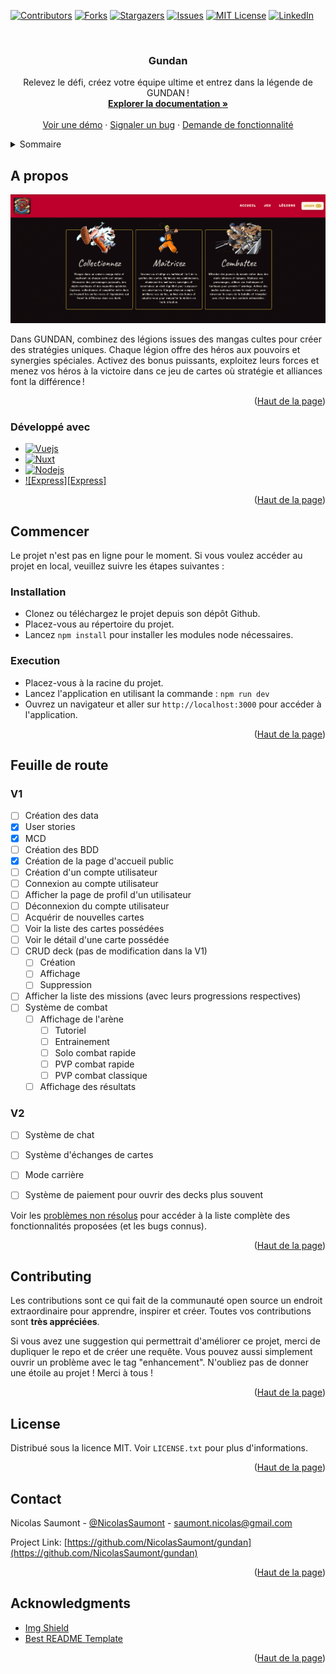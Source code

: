 <a name="readme-top"></a>

<!--
*** Thanks for checking out the projetc 'Gundan'. If you have a suggestion
*** that would make this better, please fork the repo and create a pull request
*** or simply open an issue with the tag "enhancement".
*** Don't forget to give the project a star!
*** Thanks again! Now go have fun exploring this resume! :D
-->

<!-- PROJECT SHIELDS -->
<!--
*** I'm using markdown "reference style" links for readability.
*** Reference links are enclosed in brackets [ ] instead of parentheses ( ).
*** See the bottom of this document for the declaration of the reference variables
*** for contributors-url, forks-url, etc.
-->

[![Contributors][contributors-shield]][contributors-url]
[![Forks][forks-shield]][forks-url]
[![Stargazers][stars-shield]][stars-url]
[![Issues][issues-shield]][issues-url]
[![MIT License][license-shield]][license-url]
[![LinkedIn][linkedin-shield]][linkedin-url]

<!-- PROJECT LOGO -->
<br />
<div align="center">
  <!--<a href="https://github.com/NicolasSaumont/gundan">
    <img src="./public/favicon.ico" alt="Logo" width="80" height="80">
  </a>-->

<h3 align="center">Gundan</h3>

  <p align="center">
    Relevez le défi, créez votre équipe ultime et entrez dans la légende de GUNDAN !
    <br />
    <a href="https://github.com/NicolasSaumont/gundan"><strong>Explorer la documentation »</strong></a>
    <br />
    <br />
    <a href="https://github.com/NicolasSaumont/gundan">Voir une démo</a>
    ·
    <a href="https://github.com/NicolasSaumont/gundan/issues">Signaler un bug</a>
    ·
    <a href="https://github.com/NicolasSaumont/gundan/pulls">Demande de fonctionnalité</a>
  </p>
</div>

<!-- TABLE OF CONTENTS -->
<details>
  <summary>Sommaire</summary>
  <ol>
    <li>
      <a href="#about-the-project">A propos</a>
      <ul>
        <li><a href="#built-with">Développé avec</a></li>
      </ul>
    </li>
    <li>
      <a href="#getting-started">Commencer</a>
      <ul>
        <li><a href="#prerequisites">Pré-requis</a></li>
        <li><a href="#installation">Installation</a></li>
      </ul>
    </li>
    <li><a href="#usage">Usage</a></li>
    <li><a href="#roadmap">Feuille de route</a></li>
    <li><a href="#contributing">Contribuer</a></li>
    <li><a href="#license">License</a></li>
    <li><a href="#contact">Contact</a></li>
    <li><a href="#acknowledgments">Remerciements</a></li>
  </ol>
</details>

<!-- ABOUT THE PROJECT -->

## A propos

[![Product Name Screen Shot][product-screenshot]](https://www.gundan.nicolassaumont.com)

Dans GUNDAN, combinez des légions issues des mangas cultes pour créer des stratégies uniques. Chaque légion offre des héros aux pouvoirs et synergies spéciales. Activez des bonus puissants, exploitez leurs forces et menez vos héros à la victoire dans ce jeu de cartes où stratégie et alliances font la différence !

<p align="right">(<a href="#readme-top">Haut de la page</a>)</p>

### Développé avec

- [![Vuejs][Vue.js]][Vuejs-url]
- [![Nuxt][Nuxt]][Nuxt-url]
- [![Nodejs][Node.js]][Node-url]
- [![Express][Express]][Express-url]

<p align="right">(<a href="#readme-top">Haut de la page</a>)</p>

<!-- GETTING STARTED -->

## Commencer

Le projet n'est pas en ligne pour le moment. Si vous voulez accéder au projet en local, veuillez suivre les étapes suivantes :

### Installation

- Clonez ou téléchargez le projet depuis son dépôt Github.
- Placez-vous au répertoire du projet.
- Lancez `npm install` pour installer les modules node nécessaires.

### Execution

- Placez-vous à la racine du projet.
- Lancez l'application en utilisant la commande : `npm run dev`
- Ouvrez un navigateur et aller sur `http://localhost:3000` pour accéder à l'application.

<p align="right">(<a href="#readme-top">Haut de la page</a>)</p>

<!-- ROADMAP -->

## Feuille de route

### V1

- [ ] Création des data
- [x] User stories
- [x] MCD
- [ ] Création des BDD
- [x] Création de la page d'accueil public
- [ ] Création d'un compte utilisateur
- [ ] Connexion au compte utilisateur
- [ ] Afficher la page de profil d'un utilisateur
- [ ] Déconnexion du compte utilisateur
- [ ] Acquérir de nouvelles cartes
- [ ] Voir la liste des cartes possédées
- [ ] Voir le détail d'une carte possédée
- [ ] CRUD deck (pas de modification dans la V1)
  - [ ] Création
  - [ ] Affichage
  - [ ] Suppression
- [ ] Afficher la liste des missions (avec leurs progressions respectives)
- [ ] Système de combat
  - [ ] Affichage de l'arène
    - [ ] Tutoriel
    - [ ] Entrainement
    - [ ] Solo combat rapide
    - [ ] PVP combat rapide
    - [ ] PVP combat classique
  - [ ] Affichage des résultats

### V2

- [ ] Système de chat
- [ ] Système d'échanges de cartes
- [ ] Mode carrière
- [ ] Système de paiement pour ouvrir des decks plus souvent


Voir les [problèmes non résolus](https://github.com/NicolasSaumont/gundan/issues) pour accéder à la liste complète des fonctionnalités proposées (et les bugs connus).

<p align="right">(<a href="#readme-top">Haut de la page</a>)</p>

<!-- CONTRIBUTING -->

## Contributing

Les contributions sont ce qui fait de la communauté open source un endroit extraordinaire pour apprendre, inspirer et créer. Toutes vos contributions sont **très appréciées**.

Si vous avez une suggestion qui permettrait d'améliorer ce projet, merci de dupliquer le repo et de créer une requête. Vous pouvez aussi simplement ouvrir un problème avec le tag "enhancement".
N'oubliez pas de donner une étoile au projet ! Merci à tous !

<p align="right">(<a href="#readme-top">Haut de la page</a>)</p>

<!-- LICENSE -->

## License

Distribué sous la licence MIT. Voir `LICENSE.txt` pour plus d'informations.

<p align="right">(<a href="#readme-top">Haut de la page</a>)</p>

<!-- CONTACT -->

## Contact

Nicolas Saumont - [@NicolasSaumont](https://twitter.com/NicolasSaumont) - saumont.nicolas@gmail.com

Project Link: [https://github.com/NicolasSaumont/gundan](https://github.com/NicolasSaumont/gundan)

<p align="right">(<a href="#readme-top">Haut de la page</a>)</p>

<!-- ACKNOWLEDGMENTS -->

## Acknowledgments

- [Img Shield](https://shields.io/)
- [Best README Template](https://github.com/othneildrew/Best-README-Template/blob/master/README.md)

<p align="right">(<a href="#readme-top">Haut de la page</a>)</p>

<!-- MARKDOWN LINKS & IMAGES -->
<!-- https://www.markdownguide.org/basic-syntax/#reference-style-links -->

[contributors-shield]: https://img.shields.io/github/contributors/NicolasSaumont/gundan.svg?style=for-the-badge
[contributors-url]: https://github.com/NicolasSaumont/gundan/graphs/contributors
[forks-shield]: https://img.shields.io/github/forks/NicolasSaumont/gundan.svg?style=for-the-badge
[forks-url]: https://github.com/NicolasSaumont/gundan/network/members
[stars-shield]: https://img.shields.io/github/stars/NicolasSaumont/gundan.svg?style=for-the-badge
[stars-url]: https://github.com/NicolasSaumont/gundan/stargazers
[issues-shield]: https://img.shields.io/github/issues/NicolasSaumont/gundan.svg?style=for-the-badge
[issues-url]: https://github.com/NicolasSaumont/gundan/issues
[license-shield]: https://img.shields.io/github/license/NicolasSaumont/gundan.svg?style=for-the-badge
[license-url]: https://github.com/NicolasSaumont/gundan/blob/main/LICENSE.txt
[linkedin-shield]: https://img.shields.io/badge/-LinkedIn-black.svg?style=for-the-badge&logo=linkedin&colorB=555
[linkedin-url]: https://linkedin.com/in/nicolas-saumont
[product-screenshot]: public/screenshot.png
[Vue.js]: https://img.shields.io/badge/Vue.js-35495E?style=for-the-badge&logo=vuedotjs&logoColor=4FC08D
[Vuejs-url]: https://vuejs.org/
[Nuxt]: https://img.shields.io/badge/nuxt.js-00DC82?style=for-the-badge&logo=nuxt.js&logoColor=white
[Nuxt-url]: https://nuxt.com/
[Node.js]: https://img.shields.io/badge/node.js-f41a36?style=for-the-badge&logo=Node.js&logoColor=white
[Node-url]: https://nodejs.org/fr
[Express.js]: https://img.shields.io/badge/express.js-35495E?style=for-the-badge&logo=express&logoColor=4FC08D
[Express-url]: https://expressjs.com/
